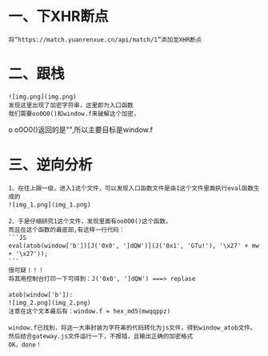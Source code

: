 
# 一、下XHR断点
    将“https://match.yuanrenxue.cn/api/match/1”添加至XHR断点

# 二、跟栈
    ![img.png](img.png)
    发现这里出现了加密字符串，这里即为入口函数
    我们需要oo0O0()和window.f来破解这个加密，
o   o0O0()返回的是"",所以主要目标是window.f

# 三、逆向分析
    1、在往上跟一级，进入1这个文件，可以发现入口函数文件是由1这个文件里面执行eval函数生成的
    ![img_1.png](img_1.png)
    
    2、于是仔细研究1这个文件，发现里面有oo0O0()这个函数，
    而且在这个函数的最底部,有这样一行代码：
    ```JS
    eval(atob(window['b'])[J('0x0', ']dQW')](J('0x1', 'GTu!'), '\x27' + mw + '\x27'));
    ```
    很可疑！！！
    将其用控制台打印一下可得到：J('0x0', ']dQW') ===> replase

    atob(window['b']):
    ![img_2.png](img_2.png)
    注意在这个文本最后有：window.f = hex_md5(mwqqppz)
    
    window.f已找到，将这一大串封装为字符串的代码转化为js文件，得到window_atob文件。
    然后结合gateway.js文件运行一下，不报错，且输出正确的加密格式
    OK，done！

